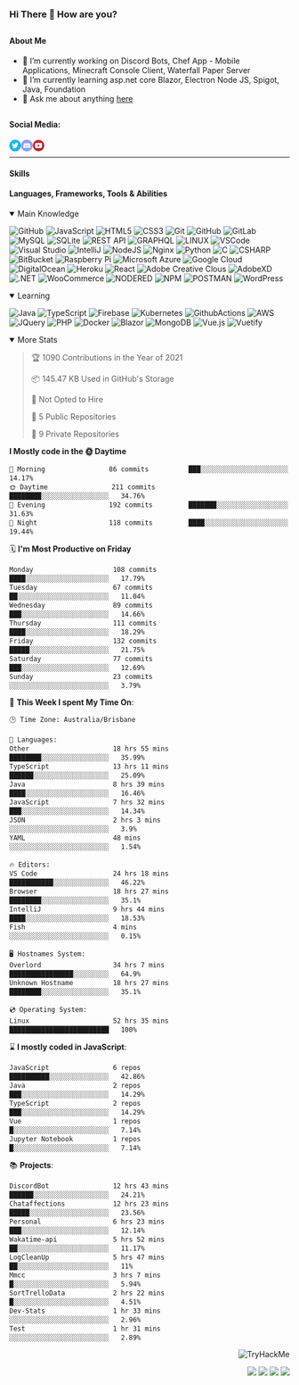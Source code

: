 ### Hi There 👋 How are you?

## <h4>About Me</h4>
- 🔭 I’m currently working on Discord Bots, Chef App - Mobile Applications, Minecraft Console Client, Waterfall Paper Server
- 🌱 I’m currently learning asp.net core Blazor, Electron Node JS, Spigot, Java, Foundation
- 💬 Ask me about anything [here](https://github.com/nick22985/nick22985/issues)


## <h4>Social Media:</h4>
<div>
    <a href="https://twitter.com/nick22985">
        <img align="left" alt="Nick22985 | Twitter" width="21px" src="./assets/social/twitter_circle.png" >
    </a>
    <a href="https://discordapp.com/users/221602145462386688">
        <img align="left" alt="Nick's Discord" width="21px" src="./assets/social/discord-round.png" />
    </a>
        <a href="https://www.youtube.com/channel/UChZvyaTJSq0PweGmTpjPjRw" >
        <img align="left" alt="Youtube" width="21px" src="./assets/social/YouTube.png" />
    </a>
</div>
<br>
<hr/>

<h4>Skills</h4>

<h4>Languages, Frameworks, Tools & Abilities </h4>
<details open="true">
<summary>Main Knowledge</summary>

![GitHub](https://img.shields.io/badge/GITHUB-%23121011.svg?&style=flat-square&logo=github&logoColor=white)
![JavaScript](https://img.shields.io/badge/JavaScript-323330.svg?&style=flat-square&logo=javascript&logoColor=%23F7DF1E)
![HTML5](https://img.shields.io/badge/HTML5-E34F26.svg?&style=flat-square&logo=html5&logoColor=white)
![CSS3](https://img.shields.io/badge/CSS3-%231572B6.svg?&style=flat-square&logo=css3&logoColor=white)
![Git](https://img.shields.io/badge/GIT-%23F05033.svg?&style=flat-square&logo=git&logoColor=white)
![GitHub](https://img.shields.io/badge/GITHUB-%23121011.svg?&style=flat-square&logo=github&logoColor=white)
![GitLab](https://img.shields.io/badge/GITLAB-%23181717.svg?&style=flat-square&logo=gitlab&logoColor=white)
![MySQL](https://img.shields.io/badge/MySQL-4479A1.svg?&style=flat-square&logo=mysql&logoColor=white)
![SQLite](https://img.shields.io/badge/SQLite-003B57.svg?&style=flat-square&logo=sqlite&logoColor=white)
![REST API](https://img.shields.io/badge/REST-02569B.svg?&style=flat-square&logo=rest&logoColor=white)
![GRAPHQL](https://img.shields.io/badge/GRAPHQL-E10098.svg?&style=flat-square&logo=graphql&logoColor=white)
![LINUX](https://img.shields.io/badge/LINUX-FCC624?style=flat-square-square&logo=linux&logoColor=black)
![VSCode](https://img.shields.io/badge/VSCODE-007ACC.svg?&style=flat-square&logo=visual-studio-code)
![Visual Studio](https://img.shields.io/badge/Visual%20Studio-5C2D91.svg?&style=flat-square&logo=visual-studio)
![IntelliJ](https://img.shields.io/badge/INTELLIJ-000000.svg?&style=flat-square&logo=intellij-idea)
![NodeJS](https://img.shields.io/badge/NODEJS-339933.svg?&style=flat-square&logo=node.js&logoColor=white)
![Nginx](https://img.shields.io/badge/NGINX-269539.svg?&style=flat-square&logo=nginx&logoColor=white)
![Python](https://img.shields.io/badge/PYTHON-3776AB.svg?&style=flat-square&logo=python&logoColor=white)
![C](https://img.shields.io/badge/C-3776AB.svg?&style=flat-square&logo=C&logoColor=white)
![CSHARP](https://img.shields.io/badge/C%20Sharp-239120.svg?&style=flat-square&logo=C-Sharp&logoColor=white)
![BitBucket](https://img.shields.io/badge/-BitBucket-darkblue?style=flat-square&logo=bitbucket)
![Raspberry Pi](https://img.shields.io/badge/-Raspberry%20Pi-C51A4A?style=flat-square&logo=Raspberry-Pi)
![Microsoft Azure](https://img.shields.io/badge/Microsoft%20Azure-232F7E?style=flat-square&logo=microsoft-azure)
![Google Cloud](https://img.shields.io/badge/Google%20Cloud-black?style=flat-square&logo=google-cloud)
![DigitalOcean](https://img.shields.io/badge/-Digital%20Ocean-darkblue?style=flat-square&logo=digitalocean)
![Heroku](https://img.shields.io/badge/-Heroku-430098?style=flat-square&logo=heroku)
![React](https://img.shields.io/badge/-React-black?style=flat-square&logo=react)
![Adobe Creative Clous](https://img.shields.io/badge/Adobe%20Creative%20Cloud-DA1F26.svg?&style=flat-square&logo=Adobe-Creative-Cloud&logoColor=white)
![AdobeXD](https://img.shields.io/badge/Adobe%20XD-FF61F6.svg?&style=flat-square&logo=Adobe-XD&logoColor=black)
![.NET](https://img.shields.io/badge/.Net-5128D4.svg?&style=flat-square&logo=.NET&logoColor=white)
![WooCommerce](https://img.shields.io/badge/WooCommerce-96588A.svg?&style=flat-square&logo=WooCommerce&logoColor=white)
![NODERED](https://img.shields.io/badge/node%20red-8F0000.svg?&style=flat-square&logo=node-red&logoColor=white)
![NPM](https://img.shields.io/badge/npm-CB3837.svg?&style=flat-square&logo=npm&logoColor=white)
![POSTMAN](https://img.shields.io/badge/Postman-FF6C37.svg?&style=flat-square&logo=postman&logoColor=white)
![WordPress](https://img.shields.io/badge/Wordpress-21759B.svg?&style=flat-square&logo=wordpress&logoColor=white)

</details>
<details open="true">
<summary>Learning</summary>

![Java](https://img.shields.io/badge/JAVA-007396.svg?&style=flat-square&logo=java&logoColor=white)
![TypeScript](https://img.shields.io/badge/TYPESCRIPT-%23007ACC.svg?&style=flat-square&logo=typescript&logoColor=white)
![Firebase](https://img.shields.io/badge/FIREBASE-FFCA28.svg?&style=flat-square&logo=firebase&logoColor=black)
![Kubernetes](https://img.shields.io/badge/KUBERNETES-326CE5.svg?&style=flat-square&logo=kubernetes&logoColor=white)
![GithubActions](https://img.shields.io/badge/GITHUB%20ACTIONS-2088FF.svg?&style=flat-square&logo=github-actions&logoColor=white)
![AWS](https://img.shields.io/badge/AMAZON%20AWS-232F3E.svg?&style=flat-square&logo=amazon-aws&logoColor=white)
![JQuery](https://img.shields.io/badge/JQUERY-0769AD.svg?&style=flat-square&logo=jquery&logoColor=white)
![PHP](https://img.shields.io/badge/PHP-777BB4.svg?&style=flat-square&logo=php&logoColor=white)
![Docker](https://img.shields.io/badge/DOCKER-2496ED.svg?&style=flat-square&logo=docker&logoColor=white)
![Blazor](https://img.shields.io/badge/Blazor-512BD4.svg?&style=flat-square&logo=Blazor&logoColor=white)
![MongoDB](https://img.shields.io/badge/MONGODB-47A248.svg?&style=flat-square&logo=mongodb&logoColor=white)
![Vue.js](https://img.shields.io/badge/Vue.JS-47A248.svg?&style=flat-square&logo=vuedotjs&logoColor=white)
![Vuetify](https://img.shields.io/badge/Vuetify.JS-47A248.svg?&style=flat-square&logo=vuetify&logoColor=white)
</details>

<details open="false">
<summary>More Stats</summary>
    
<!--START_SECTION:devStats-->
> 🏆 1090 Contributions in the Year of 2021
>
> 📦 145.47 KB Used in GitHub's Storage
>
> 🚫 Not Opted to Hire
>
> 📖 5 Public Repositories
>
> 🔐 9 Private Repositories

**I Mostly code in the 🌞 Daytime**
```text
🌅 Morning                86 commits          ███░░░░░░░░░░░░░░░░░░░░░░   14.17%
🌞 Daytime                211 commits         ████████░░░░░░░░░░░░░░░░░   34.76%
🌆 Evening                192 commits         ███████░░░░░░░░░░░░░░░░░░   31.63%
🌙 Night                  118 commits         ████░░░░░░░░░░░░░░░░░░░░░   19.44%
```
🗓️ **I'm Most Productive on Friday**
```text
Monday                    108 commits         ████░░░░░░░░░░░░░░░░░░░░░   17.79%
Tuesday                   67 commits          ██░░░░░░░░░░░░░░░░░░░░░░░   11.04%
Wednesday                 89 commits          ███░░░░░░░░░░░░░░░░░░░░░░   14.66%
Thursday                  111 commits         ████░░░░░░░░░░░░░░░░░░░░░   18.29%
Friday                    132 commits         █████░░░░░░░░░░░░░░░░░░░░   21.75%
Saturday                  77 commits          ███░░░░░░░░░░░░░░░░░░░░░░   12.69%
Sunday                    23 commits          ░░░░░░░░░░░░░░░░░░░░░░░░░   3.79%
```
🚀 **This Week I spent My Time On**:
```text
🕒 Time Zone: Australia/Brisbane

💬 Languages:
Other                     18 hrs 55 mins      ████████░░░░░░░░░░░░░░░░░   35.99%
TypeScript                13 hrs 11 mins      ██████░░░░░░░░░░░░░░░░░░░   25.09%
Java                      8 hrs 39 mins       ████░░░░░░░░░░░░░░░░░░░░░   16.46%
JavaScript                7 hrs 32 mins       ███░░░░░░░░░░░░░░░░░░░░░░   14.34%
JSON                      2 hrs 3 mins        ░░░░░░░░░░░░░░░░░░░░░░░░░   3.9%
YAML                      48 mins             ░░░░░░░░░░░░░░░░░░░░░░░░░   1.54%

🔥 Editors:
VS Code                   24 hrs 18 mins      ███████████░░░░░░░░░░░░░░   46.22%
Browser                   18 hrs 27 mins      ████████░░░░░░░░░░░░░░░░░   35.1%
IntelliJ                  9 hrs 44 mins       ████░░░░░░░░░░░░░░░░░░░░░   18.53%
Fish                      4 mins              ░░░░░░░░░░░░░░░░░░░░░░░░░   0.15%

🖥️ Hostnames System:
Overlord                  34 hrs 7 mins       ████████████████░░░░░░░░░   64.9%
Unknown Hostname          18 hrs 27 mins      ████████░░░░░░░░░░░░░░░░░   35.1%

💿 Operating System:
Linux                     52 hrs 35 mins      █████████████████████████   100%
```
⌛ **I mostly coded in JavaScript**:
```text
JavaScript                6 repos             ██████████░░░░░░░░░░░░░░░   42.86%
Java                      2 repos             ███░░░░░░░░░░░░░░░░░░░░░░   14.29%
TypeScript                2 repos             ███░░░░░░░░░░░░░░░░░░░░░░   14.29%
Vue                       1 repos             █░░░░░░░░░░░░░░░░░░░░░░░░   7.14%
Jupyter Notebook          1 repos             █░░░░░░░░░░░░░░░░░░░░░░░░   7.14%
```
📚 **Projects**:
```text
DiscordBot                12 hrs 43 mins      ██████░░░░░░░░░░░░░░░░░░░   24.21%
Chataffections            12 hrs 23 mins      █████░░░░░░░░░░░░░░░░░░░░   23.56%
Personal                  6 hrs 23 mins       ███░░░░░░░░░░░░░░░░░░░░░░   12.14%
Wakatime-api              5 hrs 52 mins       ██░░░░░░░░░░░░░░░░░░░░░░░   11.17%
LogCleanUp                5 hrs 47 mins       ██░░░░░░░░░░░░░░░░░░░░░░░   11%
Mmcc                      3 hrs 7 mins        █░░░░░░░░░░░░░░░░░░░░░░░░   5.94%
SortTrelloData            2 hrs 22 mins       █░░░░░░░░░░░░░░░░░░░░░░░░   4.51%
Dev-Stats                 1 hr 33 mins        ░░░░░░░░░░░░░░░░░░░░░░░░░   2.96%
Test                      1 hr 31 mins        ░░░░░░░░░░░░░░░░░░░░░░░░░   2.89%
```
<!--END_SECTION:devStats-->
</details>
<p align="right">
    <img src="https://tryhackme-badges.s3.amazonaws.com/nick22985.png" alt="TryHackMe">
</p>
<p align="right">
    <img src="https://www.codewars.com/users/nick22985/badges/micro"/>
    <img src="https://wakatime.com/badge/user/06ef56ec-e763-432c-a1cc-83e10de5b5a3.svg"/>
    <img src="https://komarev.com/ghpvc/?username=nick22985&style=plastic&label=Views"/>
    <img src="https://badges.pufler.dev/visits/nick22985/nick22985?color=black&logo=github" />
</p>

